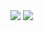 <img src="https://capsule-render.vercel.app/api?type=waving&color=99CCFF&height=500&section=header&text=Hi!%20I'm%20Back-end%20Developer!&fontSize=50" />












<img src="https://capsule-render.vercel.app/api?type=waving&color=99CCFF&height=150&section=footer" />

